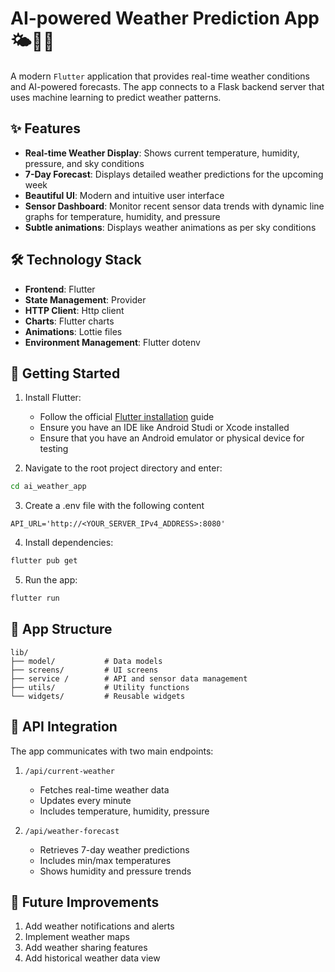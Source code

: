 # AI-powered Weather Prediction App 🌤🤖📱

A modern `Flutter` application that provides real-time weather conditions and AI-powered forecasts. The app connects to a Flask backend server that uses machine learning to predict weather patterns.

## ✨ Features

- **Real-time Weather Display**: Shows current temperature, humidity, pressure, and sky conditions
- **7-Day Forecast**: Displays detailed weather predictions for the upcoming week
- **Beautiful UI**: Modern and intuitive user interface 
- **Sensor Dashboard**: Monitor recent sensor data trends with dynamic line graphs for temperature, humidity, and pressure  
- **Subtle animations**: Displays weather animations as per sky conditions

## 🛠️ Technology Stack

- **Frontend**: Flutter
- **State Management**: Provider
- **HTTP Client**: Http client
- **Charts**: Flutter charts
- **Animations**: Lottie files
- **Environment Management**: Flutter dotenv

## 🚀 Getting Started

1. Install Flutter:
   - Follow the official [Flutter installation](https://flutter.dev/docs/get-started/install) guide
   - Ensure you have an IDE like Android Studi or Xcode installed
   - Ensure that you have an Android emulator or physical device for testing

2. Navigate to the root project directory and enter:
```bash
cd ai_weather_app
```

3. Create a .env file with the following content
```
API_URL='http://<YOUR_SERVER_IPv4_ADDRESS>:8080'

```

4. Install dependencies:
```bash
flutter pub get
```

5. Run the app:
```bash
flutter run
```

## 📱 App Structure

```
lib/
├── model/           # Data models
├── screens/         # UI screens
├── service /        # API and sensor data management
├── utils/           # Utility functions
└── widgets/         # Reusable widgets
```

## 🔌 API Integration

The app communicates with two main endpoints:

1. `/api/current-weather`
   - Fetches real-time weather data
   - Updates every minute
   - Includes temperature, humidity, pressure

2. `/api/weather-forecast`
   - Retrieves 7-day weather predictions
   - Includes min/max temperatures
   - Shows humidity and pressure trends

## 🔮 Future Improvements

1. Add weather notifications and alerts
2. Implement weather maps
3. Add weather sharing features
4. Add historical weather data view
